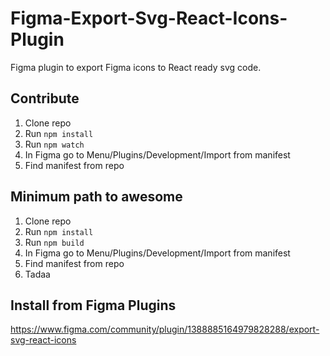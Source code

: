 # Figma-Export-Svg-React-Icons-Plugin

Figma plugin to export Figma icons to React ready svg code. 

## Contribute 

1. Clone repo
2. Run `npm install`
3. Run `npm watch`
4. In Figma go to Menu/Plugins/Development/Import from manifest
5. Find manifest from repo 


## Minimum path to awesome 

1. Clone repo
2. Run `npm install`
3. Run `npm build`
4. In Figma go to Menu/Plugins/Development/Import from manifest
5. Find manifest from repo 
6. Tadaa

## Install from Figma Plugins
https://www.figma.com/community/plugin/1388885164979828288/export-svg-react-icons